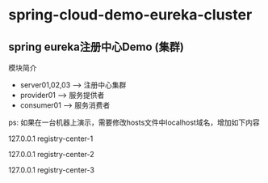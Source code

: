 # spring-cloud-demo-eureka-cluster
<h2>spring eureka注册中心Demo (集群)</h2>
<p>模块简介</p>
<ul>
  <li>server01,02,03 --> 注册中心集群</li>
  <li>provider01 --> 服务提供者</li>
  <li>consumer01 --> 服务消费者</li>
</ul>
<p>ps: 如果在一台机器上演示，需要修改hosts文件中localhost域名，增加如下内容</p>
<p>127.0.0.1       registry-center-1</p>
<p>127.0.0.1       registry-center-2</p>
<p>127.0.0.1       registry-center-3</p>
